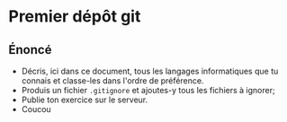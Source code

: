 # Premier dépôt git


## Énoncé

* Décris, ici dans ce document, tous les langages informatiques que tu connais et classe-les dans l'ordre de préférence.
* Produis un fichier `.gitignore` et ajoutes-y tous les fichiers à ignorer;
* Publie ton exercice sur le serveur. 
* Coucou



